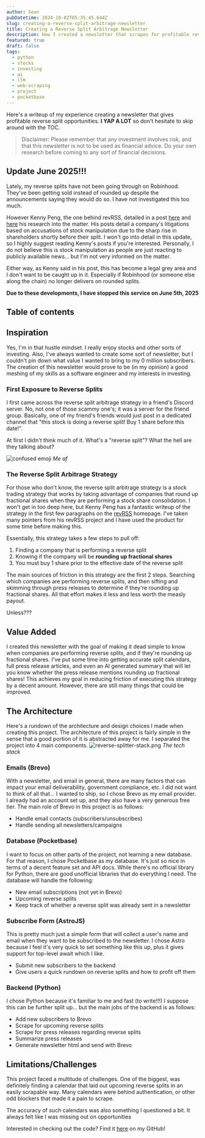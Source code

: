 ```yaml
---
author: Sean
pubDatetime: 2024-10-02T05:35:45.644Z
slug: creating-a-reverse-split-arbitrage-newsletter
title: Creating a Reverse Split Arbitrage Newsletter
description: How I created a newsletter that scrapes for profitable reverse split opportunities using python.
featured: true
draft: false
tags:
  - python
  - stocks
  - investing
  - ai
  - llm
  - web-scraping
  - project
  - pocketbase
---
```

Here's a writeup of my experience creating a newsletter that gives profitable reverse split opportunities. **I YAP A LOT** so don't hesitate to skip around with the TOC.

>Disclaimer: Please remember that any investment involves risk, and that this newsletter is not to be used as financial advice. Do your own research before coming to any sort of financial decisions.

## Update June 2025!!!
Lately, my reverse splits have not been going through on Robinhood. They've been getting sold instead of rounded up despite the announcements saying they would do so. I have not investigated this too much. 

However Kenny Peng, the one behind revRSS, detailed in a post [here](https://www.revrss.com/2025/05/04/manipulation_investigations_2.html) and [here](https://www.revrss.com/2024/11/02/manipulation_investigations.html) his research into the matter. His posts detail a company's litigations based on accusations of stock manipulation due to the sharp rise in shareholders shortly before their split. I won't go into detail in this update, so I highly suggest reading Kenny's posts if you're interested. Personally, I do not believe this is stock manipulation as people are just reacting to publicly available news... but I'm not very informed on the matter.

Either way, as Kenny said in his post, this has become a legal grey area and I don't want to be caught up in it. Especially if Robinhood (or someone else along the chain) no longer delivers on rounded splits.

**Due to these developments, I have stopped this service on June 5th, 2025**


## Table of contents

## Inspiration

Yes, I'm in that hustle mindset. I really enjoy stocks and other sorts of investing. Also, I've always wanted to create some sort of newsletter, but I couldn't pin down what value I wanted to bring to my 0 million subscribers. The creation of this newsletter would prove to be (in my opinion) a good meshing of my skills as a software engineer and my interests in investing.

### First Exposure to Reverse Splits

I first came across the reverse split arbitrage strategy in a friend's Discord server. No, not one of those scammy one's; it was a server for the friend group. Basically, one of my friend's friends would just post in a dedicated channel that "this stock is doing a reverse split! Buy 1 share before this date!".

At first I didn't think much of it. What's a "reverse split"? What the hell are they talking about?

![confused emoji](https://media.tenor.com/4_41a1_Ha_UAAAAi/i%27m-confused.gif)
*Me af*

### The Reverse Split Arbitrage Strategy

For those who don't know, the reverse split arbitrage strategy is a stock trading strategy that works by taking advantage of companies that round up fractional shares when they are performing a stock share consolidation. I won't get in too deep here, but Kenny Peng has a fantastic writeup of the strategy in the first few paragraphs on the [revRSS](https://www.revrss.com/) homepage. I've taken many pointers from his revRSS project and I have used the product for some time before making this.

Essentially, this strategy takes a few steps to pull off:

1. Finding a company that is performing a reverse split
2. Knowing if the company will be **rounding up fractional shares**
3. You must buy 1 share prior to the effective date of the reverse split

The main sources of friction in this strategy are the first 2 steps. Searching which companies are performing reverse splits, and then sifting and skimming through press releases to determine if they're rounding up fractional shares. All that effort makes it less and less worth the measly payout.

Unless???

## Value Added

I created this newsletter with the goal of making it dead simple to know when companies are performing reverse splits, and if they're rounding up fractional shares. I've put some time into getting accurate split calendars, full press release articles, and even an AI generated summary that will let you know whether the press release mentions rounding up fractional shares! This achieves my goal in reducing friction of executing this strategy by a decent amount. However, there are still many things that could be improved.
## The Architecture

Here's a rundown of the architecture and design choices I made when creating this project. The architecture of this project is fairly simple in the sense that a good portion of it is abstracted away for me. I separated the project into 4 main components.
![reverse-splitter-stack.png](@/assets/blog/reverse-splitter-stack.png)
*The tech stack*

### Emails (Brevo)

With a newsletter, and email in general, there are many factors that can impact your email deliverability, government compliance, etc. I did not want to think of all that... I wanted to ship, so I chose Brevo as my email provider. I already had an account set up, and they also have a very generous free tier. The main role of Brevo in this project is as follows:

* Handle email contacts (subscribers/unsubscribes)
* Handle sending all newsletters/campaigns

### Database (Pocketbase)

I want to focus on other parts of the project, not learning a new database. For that reason, I chose Pocketbase as my database. It's just so nice in terms of a decent feature set and API docs. While there's no official library for Python, there are good unofficial libraries that do everything I need. The database will handle the following:

* New email subscriptions (not yet in Brevo)
* Upcoming reverse splits
* Keep track of whether a reverse split was already sent in a newsletter

### Subscribe Form (AstroJS)

This is pretty much just a simple form that will collect a user's name and email when they want to be subscribed to the newsletter. I chose Astro because I feel it's very quick to set something like this up, plus it gives support for top-level await which I like.

* Submit new subscribers to the backend
* Give users a quick rundown on reverse splits and how to profit off them

### Backend (Python)

I chose Python because it's familiar to me and fast (to write!!!) I suppose this can be further split up... but the main jobs of the backend is as follows:

* Add new subscribers to Brevo
* Scrape for upcoming reverse splits
* Scrape for press releases regarding reverse splits
* Summarize press releases
* Generate newsletter html and send with Brevo

## Limitations/Challenges

This project faced a multitude of challenges. One of the biggest, was definitely finding a calendar that laid out upcoming reverse splits in an easily scrapable way. Many calendars were behind authentication, or other odd blockers that made it a pain to scrape. 

The accuracy of such calendars was also something I questioned a bit. It always felt like I was missing out on opportunities

Interested in checking out the code? Find it [here](https://seansusmilch.github.io/posts/creating-a-reverse-split-arbitrage-newsletter/) on my GitHub!